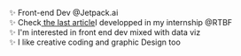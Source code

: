  ✨ Front-end Dev @Jetpack.ai <br>
 ✨ Check<a href="https://www.rtbf.be/article/quelque-chose-a-change-dans-la-musique-pop-ces-dernieres-annees-arriverez-vous-a-deviner-de-quoi-il-s-agit-11257810"> the last article</a>I developped in my internship @RTBF<br>
 ✨ I'm interested in front end dev mixed with data viz<br>
 ✨ I like creative coding and graphic Design too <br>


<!---
Yheloww/Yheloww is a ✨ special ✨ repository because its `README.md` (this file) appears on your GitHub profile.
You can click the Preview link to take a look at your changes.
--->
